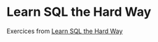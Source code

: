 # Learn SQL the Hard Way

Exercices from [Learn SQL the Hard Way](http://sql.learncodethehardway.org)